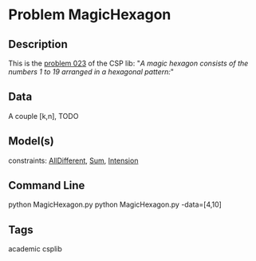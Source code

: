 # Problem MagicHexagon
## Description
This is the [problem 023](https://www.csplib.org/Problems/prob023/) of the CSP lib:
"*A magic hexagon  consists of the numbers 1 to 19 arranged in a hexagonal pattern:*"



## Data
A couple \[k,n\], TODO

## Model(s)
  constraints: [AllDifferent](http://pycsp.org/documentation/constraints/AllDifferent), [Sum](http://pycsp.org/documentation/constraints/Sum), [Intension](http://pycsp.org/documentation/constraints/Intension)

## Command Line
  python MagicHexagon.py
  python MagicHexagon.py -data=[4,10]

## Tags
 academic csplib
